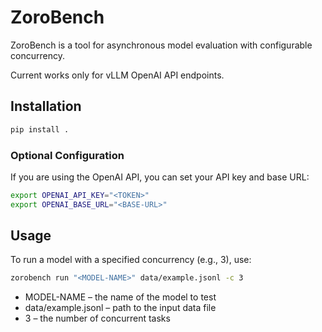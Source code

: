 # ZoroBench

ZoroBench is a tool for asynchronous model evaluation with configurable concurrency.

Current works only for vLLM OpenAI API endpoints.

## Installation

```bash
pip install .
```

### Optional Configuration

If you are using the OpenAI API, you can set your API key and base URL:
```bash
export OPENAI_API_KEY="<TOKEN>"
export OPENAI_BASE_URL="<BASE-URL>"
```

## Usage

To run a model with a specified concurrency (e.g., 3), use:

```bash
zorobench run "<MODEL-NAME>" data/example.jsonl -c 3
```

- MODEL-NAME – the name of the model to test
- data/example.jsonl – path to the input data file
- 3 – the number of concurrent tasks
